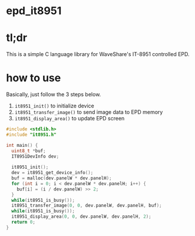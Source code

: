 # epd_it8951

# tl;dr

This is a simple C language library for WaveShare's IT-8951 controlled EPD.


# how to use

Basically, just follow the 3 steps below.

 1. `it8951_init()` to initialize device
 2. `it8951_transfer_image()` to send image data to EPD memory
 3. `it8951_display_area()` to update EPD screen

```C
#include <stdlib.h>
#include "it8951.h"

int main() {
  uint8_t *buf;
  IT8951DevInfo dev;
  
  it8951_init();
  dev = it8951_get_device_info();
  buf = malloc(dev.panelW * dev.panelH);
  for (int i = 0; i < dev.panelW * dev.panelH; i++) {
    buf[i] = (i / dev.panelW) >> 2;
  }
  while(it8951_is_busy());
  it8951_transfer_image(0, 0, dev.panelW, dev.panelH, buf);
  while(it8951_is_busy());
  it8951_display_area(0, 0, dev.panelW, dev.panelH, 2);
  return 0;
}
```
